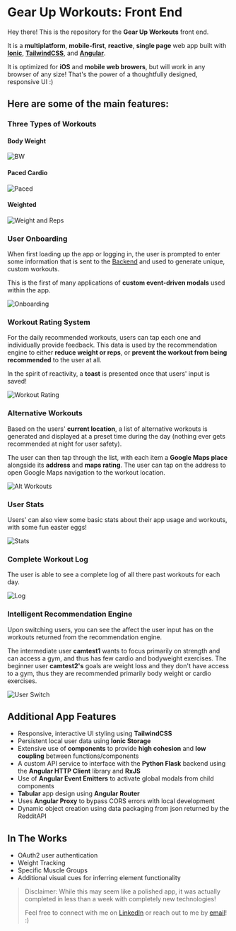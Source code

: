 # Gear Up Workouts: Front End
Hey there!
This is the repository for the **Gear Up Workouts** front end. 

It is a **multiplatform**, **mobile-first**, **reactive**, **single page** web app built with **[Ionic](https://ionicframework.com/)**, **[TailwindCSS](https://tailwindcss.com/)**, and **[Angular](https://angular.io/)**.  

It is optimized for **iOS** and **mobile web browers**, but will work in any browser of any size! That's the power of a thoughtfully designed, responsive UI :)

Here are some of the main features:
--

### Three Types of Workouts

#### Body Weight
![BW](https://user-images.githubusercontent.com/45127818/227461530-07f58610-b30f-4687-b991-520f6fee8d34.png)
#### Paced Cardio
![Paced](https://user-images.githubusercontent.com/45127818/227461527-202b97a8-8de2-4eac-9637-67a8cba610fb.png)
#### Weighted
![Weight and Reps](https://user-images.githubusercontent.com/45127818/227461523-345f30ba-b58b-4baa-91ee-b5a67d28edb9.png)


### User Onboarding
When first loading up the app or logging in, the user is prompted to enter some information that is sent to the [Backend](https://github.com/Gear-Up-Workouts/backend-flask) and used to generate unique, custom workouts.

This is the first of many applications of **custom event-driven modals** used within the app.

![Onboarding](https://user-images.githubusercontent.com/45127818/227461356-708bcb1a-9d66-4582-9b89-304c3b29c547.gif)


### Workout Rating System
For the daily recommended workouts, users can tap each one and individually provide feedback. This data is used by the recommendation engine to either **reduce weight or reps**, or **prevent the workout from being recommended** to the user at all. 

In the spirit of reactivity, a **toast** is presented once that users' input is saved!

![Workout Rating](https://user-images.githubusercontent.com/45127818/227460871-a84cec6f-ee2e-46c0-802e-a7d88c76d10b.gif)


### Alternative Workouts
Based on the users' **current location**, a list of alternative workouts is generated and displayed at a preset time during the day (nothing ever gets recommended at night for user safety). 

The user can then tap through the list, with each item a **Google Maps place** alongside its **address** and **maps rating**. The user can tap on the address to open Google Maps navigation to the workout location.

![Alt Workouts](https://user-images.githubusercontent.com/45127818/227461378-a7cf7c69-8834-484f-8470-3f9352de0809.gif)


### User Stats
Users' can also view some basic stats about their app usage and workouts, with some fun easter eggs!

![Stats](https://user-images.githubusercontent.com/45127818/227461470-eb8b6e1f-0227-4422-94f4-34f34dc915b0.gif)


### Complete Workout Log
The user is able to see a complete log of all there past workouts for each day.

![Log](https://user-images.githubusercontent.com/45127818/227461367-bb600a64-5367-4ba7-81a9-6463b7212ab8.gif)


### Intelligent Recommendation Engine
Upon switching users, you can see the affect the user input has on the workouts returned from the recommendation engine. 

The intermediate user **camtest1** wants to focus primarily on strength and can access a gym, and thus has few cardio and bodyweight exercises. The beginner user **camtest2's** goals are weight loss and they don't have access to a gym, thus they are recommended primarily body weight or cardio exercises.

![User Switch](https://user-images.githubusercontent.com/45127818/227460886-7aaec38d-ec45-4bea-a982-c3e7bb59ac13.gif)


Additional App Features
--
- Responsive, interactive UI styling using **TailwindCSS**
- Persistent local user data using **Ionic Storage**
- Extensive use of **components** to provide **high cohesion** and **low coupling** between functions/components
- A custom API service to interface with the **Python Flask** backend using the **Angular HTTP Client** library and **RxJS**
- Use of **Angular Event Emitters** to activate global modals from child components
- **Tabular** app design using **Angular Router**
- Uses **Angular Proxy** to bypass CORS errors with local development
- Dynamic object creation using data packaging from json returned by the RedditAPI

In The Works
--
- OAuth2 user authentication
- Weight Tracking
- Specific Muscle Groups
- Additional visual cues for inferring element functionality

> Disclaimer: While this may seem like a polished app, it was actually completed in less than a week with completely new technologies! 
>
>Feel free to connect with me on [LinkedIn](https://linkedin/in/crsherry) or reach out to me by [email](mailto:hello@cameronsherry.com)!  :)
